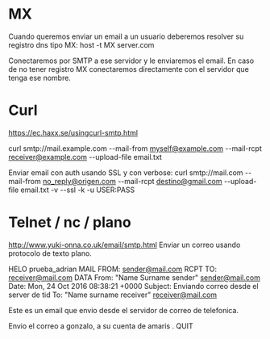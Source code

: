 # MX
Cuando queremos enviar un email a un usuario deberemos resolver su registro dns tipo MX:
host -t MX server.com

Conectaremos por SMTP a ese servidor y le enviaremos el email.
En caso de no tener registro MX conectaremos directamente con el servidor que tenga ese nombre.



# Curl
https://ec.haxx.se/usingcurl-smtp.html

curl smtp://mail.example.com --mail-from myself@example.com --mail-rcpt receiver@example.com --upload-file email.txt

Enviar email con auth usando SSL y con verbose:
curl smtp://mail.com --mail-from no_reply@origen.com --mail-rcpt destino@gmail.com --upload-file email.txt -v --ssl -k -u USER:PASS


# Telnet / nc / plano
http://www.yuki-onna.co.uk/email/smtp.html
Enviar un correo usando protocolo de texto plano.

HELO prueba_adrian
MAIL FROM: sender@mail.com
RCPT TO: receiver@mail.com
DATA
From: "Name Surname sender" <sender@mail.com>
Date: Mon, 24 Oct 2016 08:38:21 +0000
Subject: Enviando correo desde el server de tid
To: "Name surname receiver" <receiver@mail.com>

Este es un email que envio desde el servidor de correo de telefonica.

Envio el correo a gonzalo, a su cuenta de amaris
.
QUIT
